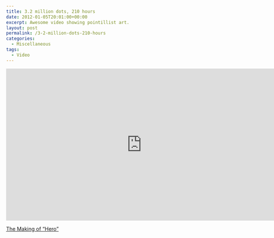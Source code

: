 ```yaml
---
title: 3.2 million dots, 210 hours
date: 2012-01-05T20:01:00+00:00
excerpt: Awesome video showing pointillist art.
layout: post
permalink: /3-2-million-dots-210-hours
categories:
  - Miscellaneous
tags:
  - Video
---
```

<iframe src="https://player.vimeo.com/video/33091687?color=ffffff" width="740" height="416" frameborder="0" allowfullscreen loading="lazy"></iframe>

[The Making of “Hero”](https://vimeo.com/33091687)